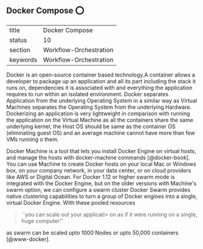 ## Docker Compose :o:


|          |                        |
| -------- | ---------------------- |
| title    | Docker Compose         | 
| status   | 10                     |
| section  | Workflow-Orchestration |
| keywords | Workflow-Orchestration |



Docker is an open-source container based technology.A container allows
a developer to package up an application and all its part including
the stack it runs on, dependencies it is associated with and
everything the application requires to run within an isolated
environment. Docker separates Application from the underlying
Operating System in a similar way as Virtual Machines separates the
Operating System from the underlying Hardware. Dockerizing an
application is very lightweight in comparison with running the
application on the Virtual Machine as all the containers share the
same underlying kernel, the Host OS should be same as the container OS
(eliminating guest OS) and an average machine cannot have more than
few VMs running o them.

Docker Machine is a tool that lets you install Docker Engine on
virtual hosts, and manage the hosts with docker-machine commands
[@docker-book]. You can use Machine to create Docker hosts on
your local Mac or Windows box, on your company network, in your data
center, or on cloud providers like AWS or Digital Ocean. For Docker
1.12 or higher swarm mode is integrated with the Docker Engine, but on
the older versions with Machine's swarm option, we can configure a
swarm cluster Docker Swarm provides native clustering capabilities to
turn a group of Docker engines into a single, virtual Docker
Engine. With these pooled resources

> ``you can scale out your applicati> on as if it were running on a
> single, huge computer''

as
swarm can be scaled upto 1000 Nodes or upto 50,000 containers
[@www-docker].


    
